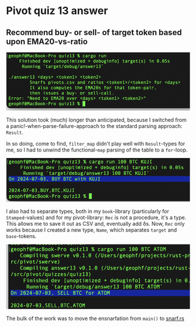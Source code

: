 # Pivot quiz 13 answer

## Recommend buy- or sell- of target token based upon EMA20-vs-ratio

![rekt help](imgs/01-rekt-help.png)

This solution took (much) longer than anticipated, because I switched from a
panic!-when-parse-failure-approach to the standard parsing approach: `Result`.

In so doing, come to find, `filter_map` didn't play well with `Result`-types
for me, so I had to unwind the functional-`map` parsing of the table to a
`for`-loop.

![buy $BTC](imgs/03-buy-btc.png)

I also had to separate types, both in my `book`-library (particularly for
`Stamped`-values) and for my pivot-library: `Rec` is not a procedure, it's a
type. This allows me to save it out as CSV and, eventually add δs. Now, `Rec`
only works because I created a new type, `Name`, which separates `target` and
`base`-tokens.

![sell BTC](imgs/02-sell-btc.png)

The bulk of the work was to move the ensnarfation from `main()` to 
[snarf.rs](https://github.com/logicalgraphs/crypto-n-rust/blob/pivot-quiz-13-answer/src/pivot/swerve/snarf.rs#L45-L79)
